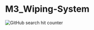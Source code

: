 # M3_Wiping-System

![GitHub search hit counter](https://img.shields.io/github/search/appumohanan/M3_Wiping-System/code)
